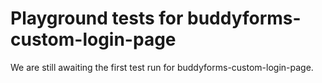 # Playground tests for buddyforms-custom-login-page
We are still awaiting the first test run for buddyforms-custom-login-page.

